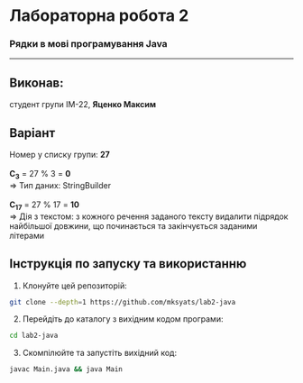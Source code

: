# Лабораторна робота 2
### Рядки в мові програмування Java

---

## Виконав:
студент групи ІМ-22, **Яценко Максим**

## Варіант
Номер у списку групи: **27**\
\
**C<sub>3</sub>** = 27 % 3 = **0**\
=> Тип даних: StringBuilder\
\
**C<sub>17</sub>** = 27 % 17 = **10**\
=> Дія з текстом: з кожного речення заданого тексту видалити підрядок найбільшої довжини, що починається та закінчується заданими літерами

## Інструкція по запуску та використанню

1. Клонуйте цей репозиторій:
```bash
git clone --depth=1 https://github.com/mksyats/lab2-java
```

2. Перейдіть до каталогу з вихідним кодом програми:
```bash
cd lab2-java
```

3. Скомпілюйте та запустіть вихідний код:
```bash
javac Main.java && java Main
```
